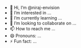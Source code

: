 - 👋 Hi, I’m @niraj-envision
- 👀 I’m interested in ...
- 🌱 I’m currently learning ...
- 💞️ I’m looking to collaborate on ...
- 📫 How to reach me ...
- 😄 Pronouns: ...
- ⚡ Fun fact: ...

<!---
niraj-envision/niraj-envision is a ✨ special ✨ repository because its `README.md` (this file) appears on your GitHub profile.
You can click the Preview link to take a look at your changes.
--->
